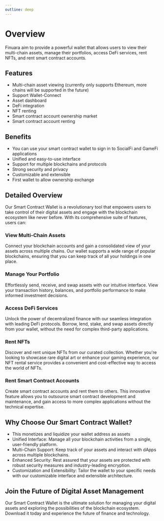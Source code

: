```yaml
---
outline: deep
---
```


# Overview

Finuara aim to provide a powerful wallet that allows users to view their multi-chain assets, manage their portfolios, access DeFi services, rent NFTs, and rent smart contract accounts.

## Features

* Multi-chain asset viewing (currently only supports Ethereum, more chains will be supported in the future)
* Support Wallet-Connect
* Asset dashboard
* DeFi integration
* NFT renting
* Smart contract account ownership market
* Smart contract account renting

## Benefits

* You can use your smart contract wallet to sign in to SocialFi and GameFi applications
* Unified and easy-to-use interface
* Support for multiple blockchains and protocols
* Strong security and privacy
* Customizable and extensible
* First wallet to allow ownership exchange

## Detailed Overview

Our Smart Contract Wallet is a revolutionary tool that empowers users to take control of their digital assets and engage with the blockchain ecosystem like never before. With its comprehensive suite of features, users can:

### View Multi-Chain Assets

Connect your blockchain accounts and gain a consolidated view of your assets across multiple chains. Our wallet supports a wide range of popular blockchains, ensuring that you can keep track of all your holdings in one place.

### Manage Your Portfolio

Effortlessly send, receive, and swap assets with our intuitive interface. View your transaction history, balances, and portfolio performance to make informed investment decisions.

### Access DeFi Services

Unlock the power of decentralized finance with our seamless integration with leading DeFi protocols. Borrow, lend, stake, and swap assets directly from your wallet, without the need for complex third-party applications.

### Rent NFTs

Discover and rent unique NFTs from our curated collection. Whether you're looking to showcase rare digital art or enhance your gaming experience, our NFT rental service provides a convenient and cost-effective way to access the world of NFTs.

### Rent Smart Contract Accounts

Create smart contract accounts and rent them to others. This innovative feature allows you to outsource smart contract development and maintenance, and gain access to more complex applications without the technical expertise.

## Why Choose Our Smart Contract Wallet?

- This monetizes and liquidize your wallet address as assets
- Unified Interface: Manage all your blockchain activities from a single, user-friendly platform.
- Multi-Chain Support: Keep track of your assets and interact with dApps across multiple blockchains.
- Enhanced Security: Rest assured that your assets are protected with robust security measures and industry-leading encryption.
- Customization and Extensibility: Tailor the wallet to your specific needs with our customizable interface and extensible architecture.

## Join the Future of Digital Asset Management

Our Smart Contract Wallet is the ultimate solution for managing your digital assets and exploring the possibilities of the blockchain ecosystem. Download it today and experience the future of finance and technology.
